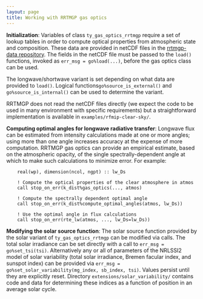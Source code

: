 ```yaml
---
layout: page
title: Working with RRTMGP gas optics
---
```


**Initialization**:
Variables of class `ty_gas_optics_rrtmgp` require a set of lookup tables in order to compute optical properties from atmospheric state and composition. These data are provided in netCDF files in the [rrtmgp-data repository](https://github.com/earth-system-radiation/rrtmgp-data). The fields in the netCDF file must be passed to the `load()` functions, invoked as `err_msg = go%load(...)`, before the gas optics class can be used.

The longwave/shortwave variant is set depending on what data are provided to `load()`. Logical functions`go%source_is_external()` and `go%source_is_internal()` can be used to determine the variant.

RRTMGP does not read the netCDF files directly (we expect the code to be used in many environment with specific requirements) but a straightforward implementation is available in `examples/rfmip-clear-sky/`.

**Computing optimal angles for longwave radiative transfer**:
Longwave flux can be estimated from intensity calculations made at one or more angles; using more than one angle increases accuracy at the expense of more computation. RRTMGP gas optics can provide an empirical estimate, based on the atmospheric opacity, of the single spectrally-dependent angle at which to make such calculations to minimize error. For example:

```
    real(wp), dimension(ncol, ngpt) :: lw_Ds

    ! Compute the optical properties of the clear atmosphere in atmos
    call stop_on_err(k_dist%gas_optics(..., atmos)

    ! Compute the spectrally dependent optimal angle
    call stop_on_err(k_dist%compute_optimal_angles(atmos, lw_Ds))

    ! Use the optimal angle in flux calculations
    call stop_on_err(rte_lw(atmos, ..., lw_Ds=lw_Ds))
```

**Modifying the solar source function**:
The solar source function provided by the solar variant of `ty_gas_optics_rrtmgp` can be modified via calls. The total solar irradiance can be set directly with a call to `err_msg = go%set_tsi(tsi)`. Alternatively any or all of parameters of the NRLSSI2 model of solar variability (total solar irradiance, Bremen facular index, and sunspot index) can be provided via `err_msg = go%set_solar_variability(mg_index, sb_index, tsi)`. Values persist until they are explicitly reset. Directory `extensions/solar_variability/` contains code and data for determining these indices as a function of position in an average solar cycle.
